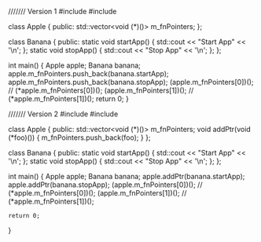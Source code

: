 /////// Version 1
#include <iostream>
#include <vector>

class Apple {
public:
    std::vector<void (*)()> m_fnPointers;
};

class Banana {
public:
    static void startApp() { std::cout << "Start App" << '\n'; };
    static void stopApp() { std::cout << "Stop App" << '\n'; };
};

int main()
{
    Apple apple;
    Banana banana;
    apple.m_fnPointers.push_back(banana.startApp);
    apple.m_fnPointers.push_back(banana.stopApp);
    (apple.m_fnPointers[0])();     	// (*apple.m_fnPointers[0])();
    (apple.m_fnPointers[1])();		// (*apple.m_fnPointers[1])();
    return 0;
}

/////// Version 2
#include <iostream>
#include <vector>

class Apple {
public:
    std::vector<void (*)()> m_fnPointers;
    void addPtr(void (*foo)()) {
        m_fnPointers.push_back(foo);
    }
};

class Banana {
public:
    static void startApp() { std::cout << "Start App" << '\n'; };
    static void stopApp() { std::cout << "Stop App" << '\n'; };
};

int main()
{
    Apple apple;
    Banana banana;
    apple.addPtr(banana.startApp);
    apple.addPtr(banana.stopApp);
    (apple.m_fnPointers[0])();     	// (*apple.m_fnPointers[0])();
    (apple.m_fnPointers[1])();		// (*apple.m_fnPointers[1])();

    return 0;
}